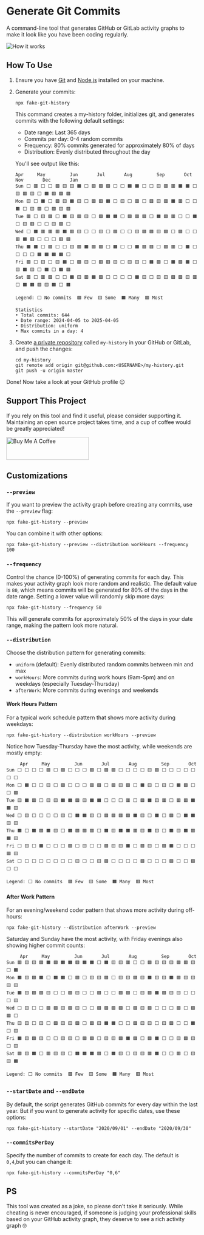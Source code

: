 # Generate Git Commits

A command-line tool that generates GitHub or GitLab activity graphs to make it look like you have been coding regularly.

<img src="https://dl.dropboxusercontent.com/s/q2iinti6v0zbhzs/contributions.gif?dl=0" alt="How it works" />

## How To Use

1. Ensure you have [Git](https://git-scm.com/book/en/v2/Getting-Started-Installing-Git) and
   [Node.js](https://nodejs.org/en/download/) installed on your machine.
2. Generate your commits:
   ```shell script
   npx fake-git-history
   ```
   This command creates a my-history folder, initializes git, and generates commits with the following default settings:
   - Date range: Last 365 days
   - Commits per day: 0-4 random commits
   - Frequency: 80% commits generated for approximately 80% of days
   - Distribution: Evenly distributed throughout the day

   You'll see output like this:
   ```
   Apr     May         Jun       Jul       Aug         Sep       Oct         Nov       Dec       Jan     
   Sun ⬜ 🟥 ⬜ ⬜ 🟩 🟨 🟨 🟧 ⬜ 🟥 🟩 🟩 ⬜ ⬜ 🟧 🟧 ⬜ ⬜ 🟨 🟥 🟥 🟧 🟧 ⬜ 🟨 🟥 🟨 ⬜ 🟧 🟥 🟩 🟩 
   Mon 🟨 ⬜ 🟧 ⬜ 🟩 🟨 🟧 🟨 ⬜ 🟩 🟥 🟧 ⬜ 🟨 ⬜ 🟥 ⬜ 🟥 🟨 🟥 🟧 🟥 ⬜ ⬜ 🟧 ⬜ 🟨 🟩 ⬜ 🟩 🟨 🟥 
   Tue 🟥 ⬜ 🟨 🟩 ⬜ 🟧 🟨 🟥 🟨 ⬜ 🟩 🟧 🟧 ⬜ 🟩 🟥 🟥 ⬜ 🟧 🟩 🟥 ⬜ ⬜ 🟧 ⬜ 🟨 🟥 ⬜ ⬜ 🟨 🟩 ⬜ 
   Wed ⬜ 🟧 🟥 🟥 🟥 🟧 🟥 🟨 ⬜ ⬜ 🟨 ⬜ 🟩 ⬜ ⬜ 🟨 🟩 🟩 🟨 🟩 ⬜ 🟩 ⬜ ⬜ 🟥 🟧 🟥 ⬜ ⬜ ⬜ 🟥 🟩 
   Thu 🟧 🟧 ⬜ 🟩 ⬜ ⬜ 🟨 🟥 🟧 🟩 🟩 ⬜ 🟧 ⬜ ⬜ 🟧 🟥 🟥 ⬜ 🟩 🟥 ⬜ 🟧 ⬜ ⬜ ⬜ ⬜ 🟧 🟧 🟧 🟧 ⬜ 
   Fri 🟩 ⬜ 🟨 ⬜ 🟨 🟧 ⬜ 🟩 🟨 ⬜ 🟥 🟥 🟨 ⬜ 🟨 🟨 ⬜ 🟧 🟩 ⬜ 🟧 🟩 🟧 ⬜ 🟨 🟧 🟨 ⬜ 🟧 ⬜ 🟧 🟩 
   Sat 🟥 ⬜ 🟥 🟩 ⬜ ⬜ 🟧 🟨 🟥 🟧 🟩 ⬜ ⬜ ⬜ ⬜ 🟧 🟨 ⬜ 🟨 🟨 🟩 🟩 🟨 🟥 ⬜ 🟧 🟧 🟥 🟨 🟧 ⬜ 🟧 

   Legend: ⬜ No commits  🟩 Few  🟨 Some  🟧 Many  🟥 Most

   Statistics
   • Total commits: 644
   • Date range: 2024-04-05 to 2025-04-05
   • Distribution: uniform
   • Max commits in a day: 4
   ```

3. Create [a private repository](https://github.com/new) called `my-history` in your GitHub or GitLab, and push the changes:
   ```shell script
   cd my-history
   git remote add origin git@github.com:<USERNAME>/my-history.git
   git push -u origin master
   ```

Done! Now take a look at your GitHub profile 😉

## Support This Project

If you rely on this tool and find it useful, please consider supporting it. Maintaining an open source project takes time, and a cup of coffee would be greatly appreciated!

<a href="https://www.buymeacoffee.com/artiebits" target="_blank"><img src="https://cdn.buymeacoffee.com/buttons/v2/default-yellow.png" alt="Buy Me A Coffee" style="height: 60px !important;width: 217px !important;" ></a>

## Customizations

### `--preview`

If you want to preview the activity graph before creating any commits, use the `--preview` flag:

```shell script
npx fake-git-history --preview
```

You can combine it with other options:

```shell script
npx fake-git-history --preview --distribution workHours --frequency 100
```

### `--frequency`

Control the chance (0-100%) of generating commits for each day. This makes your activity graph look more random and realistic.
The default value is `80`, which means commits will be generated for 80% of the days in the date range. Setting a lower value will randomly skip more days:

```shell script
npx fake-git-history --frequency 50
```

This will generate commits for approximately 50% of the days in your date range, making the pattern look more natural.

### `--distribution`

Choose the distribution pattern for generating commits:

- `uniform` (default): Evenly distributed random commits between min and max
- `workHours`: More commits during work hours (9am-5pm) and on weekdays (especially Tuesday-Thursday)
- `afterWork`: More commits during evenings and weekends

#### Work Hours Pattern

For a typical work schedule pattern that shows more activity during weekdays:

```shell script
npx fake-git-history --distribution workHours --preview
```

Notice how Tuesday-Thursday have the most activity, while weekends are mostly empty:

```
     Apr     May         Jun       Jul       Aug         Sep       Oct     
Sun ⬜ ⬜ ⬜ ⬜ 🟩 ⬜ 🟩 ⬜ ⬜ ⬜ 🟩 ⬜ 🟩 🟩 ⬜ ⬜ ⬜ ⬜ 🟨 🟩 ⬜ ⬜ ⬜ ⬜ ⬜ ⬜ ⬜ 
Mon ⬜ 🟧 ⬜ ⬜ 🟨 ⬜ 🟩 ⬜ ⬜ ⬜ 🟥 🟩 ⬜ 🟩 🟨 🟩 ⬜ 🟧 🟨 ⬜ 🟨 ⬜ 🟧 🟩 ⬜ ⬜ 🟩 
Tue 🟨 🟧 🟥 ⬜ 🟨 🟨 🟧 🟧 🟩 🟨 🟧 🟧 ⬜ ⬜ ⬜ 🟥 ⬜ 🟩 🟧 🟨 🟥 ⬜ 🟥 🟥 🟧 🟧 🟨 
Wed ⬜ 🟨 ⬜ ⬜ ⬜ ⬜ 🟨 ⬜ 🟧 🟧 🟨 ⬜ 🟥 🟥 🟥 🟩 🟧 🟨 ⬜ 🟧 ⬜ 🟩 ⬜ 🟧 🟧 🟨 🟨 
Thu 🟧 ⬜ 🟧 🟩 🟧 🟨 ⬜ 🟧 🟩 🟩 🟥 ⬜ 🟧 🟨 🟧 🟧 🟥 🟨 🟧 🟨 ⬜ 🟧 🟨 🟧 🟥 🟧 🟨 
Fri ⬜ 🟨 ⬜ 🟧 ⬜ ⬜ ⬜ 🟩 ⬜ 🟨 ⬜ ⬜ 🟩 🟨 🟨 🟧 ⬜ 🟩 🟨 ⬜ 🟩 🟧 ⬜ ⬜ ⬜ 🟩 🟨 
Sat ⬜ ⬜ ⬜ ⬜ ⬜ ⬜ ⬜ ⬜ 🟨 ⬜ ⬜ 🟨 🟩 ⬜ ⬜ ⬜ ⬜ 🟩 ⬜ ⬜ ⬜ 🟩 ⬜ ⬜ 🟩 ⬜ ⬜ 

Legend: ⬜ No commits  🟩 Few  🟨 Some  🟧 Many  🟥 Most
```

#### After Work Pattern

For an evening/weekend coder pattern that shows more activity during off-hours:

```shell script
npx fake-git-history --distribution afterWork --preview
```

Saturday and Sunday have the most activity, with Friday evenings also showing higher commit counts:

```
     Apr     May         Jun       Jul       Aug         Sep       Oct     
Sun 🟥 🟨 🟨 🟩 🟧 🟩 🟧 🟧 🟥 🟧 🟧 ⬜ 🟧 🟨 🟨 🟥 ⬜ ⬜ 🟩 🟨 🟨 🟨 🟩 🟥 🟨 ⬜ 🟧 
Mon 🟧 🟨 🟩 🟧 ⬜ 🟧 🟧 ⬜ 🟩 ⬜ 🟨 🟨 🟩 ⬜ 🟨 🟨 🟩 🟨 🟧 🟨 🟨 🟧 🟩 🟨 🟨 🟨 🟨 
Tue 🟧 🟨 🟩 🟩 🟨 ⬜ ⬜ 🟩 🟨 ⬜ ⬜ 🟩 ⬜ ⬜ 🟩 🟩 ⬜ 🟨 🟩 🟧 🟩 🟨 🟨 ⬜ ⬜ ⬜ 🟨 
Wed ⬜ 🟨 ⬜ ⬜ 🟩 🟩 🟨 🟩 🟨 ⬜ ⬜ 🟩 🟩 🟩 🟩 ⬜ 🟩 🟨 🟩 ⬜ ⬜ ⬜ 🟩 ⬜ 🟩 🟩 ⬜ 
Thu 🟨 🟨 ⬜ 🟨 ⬜ 🟩 🟨 🟨 🟩 ⬜ 🟩 🟨 🟧 🟧 ⬜ ⬜ 🟩 🟨 🟨 ⬜ 🟨 🟩 ⬜ ⬜ 🟧 ⬜ 🟨 
Fri 🟧 🟨 🟩 🟨 ⬜ ⬜ 🟨 🟨 ⬜ 🟩 🟩 ⬜ 🟨 🟨 🟩 🟧 🟩 ⬜ 🟩 🟧 ⬜ ⬜ 🟨 🟩 🟨 ⬜ 🟨 
Sat 🟩 🟨 🟧 ⬜ 🟥 🟨 🟨 ⬜ 🟧 🟧 🟧 🟥 ⬜ 🟧 🟨 ⬜ 🟨 🟨 🟥 🟧 ⬜ ⬜ 🟥 ⬜ 🟨 🟨 🟧 

Legend: ⬜ No commits  🟩 Few  🟨 Some  🟧 Many  🟥 Most
```

### `--startDate` and `--endDate`

By default, the script generates GitHub commits for every day within the last year.
But if you want to generate activity for specific dates, use these options:

```shell script
npx fake-git-history --startDate "2020/09/01" --endDate "2020/09/30"
```

### `--commitsPerDay`

Specify the number of commits to create for each day.
The default is `0,4`,but you can change it:

```shell script
npx fake-git-history --commitsPerDay "0,6"
```

## PS

This tool was created as a joke, so please don't take it seriously. While cheating is never encouraged, if someone is judging your professional skills based on your GitHub activity graph, they deserve to see a rich activity graph 🤓
